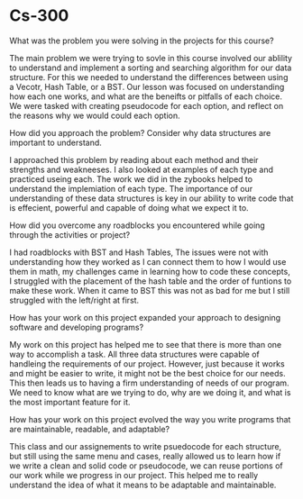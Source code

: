 # Cs-300
What was the problem you were solving in the projects for this course?

The main problem we were trying to sovle in this course involved our ablility to understand and implement a sorting and searching algorithm for our data structure. For this we needed to understand the differences between using a Vecotr, Hash Table, or a BST. Our lesson was focused on understanding how each one works, and what are the beneifts or pitfalls of each choice. We were tasked with creating pseudocode for each option, and reflect on the reasons why we would could each option. 

How did you approach the problem? Consider why data structures are important to understand.

I approached this problem by reading about each method and their strengths and weakneeses. I also looked at examples of each type and practiced useing each. The work we did in the zybooks helped to understand the implemiation of each type. The importance of our understanding of these data structures is key in our ability to write code that is effecient, powerful and capable of doing what we expect it to. 

How did you overcome any roadblocks you encountered while going through the activities or project?

I had roadblocks with BST and Hash Tables, The issues were not with understanding how they worked as I can connect them to how I would use them in math, my challenges came in learning how to code these concepts, I struggled with the placement of the hash table and the order of funtions to make these work. When it came to BST this was not as bad for me but I still struggled with the left/right at first.

How has your work on this project expanded your approach to designing software and developing programs?

My work on this project has helped me to see that there is more than one way to accomplish a task. All three data structures were capable of handleing the requirements of our project. However, just because it works and might be easier to write, it might not be the best choice for our needs. This then leads us to having a firm understanding of needs of our program. We need to know what are we trying to do, why are we doing it, and what is the most important feature for it.

How has your work on this project evolved the way you write programs that are maintainable, readable, and adaptable?

This class and our assignements to write psuedocode for each structure, but still using the same menu and cases, really allowed us to learn how if we write a clean and solid code or pseudocode, we can reuse portions of our work while we progress in our project. This helped me to really understand the idea of what it means to be adaptable and maintainable.
